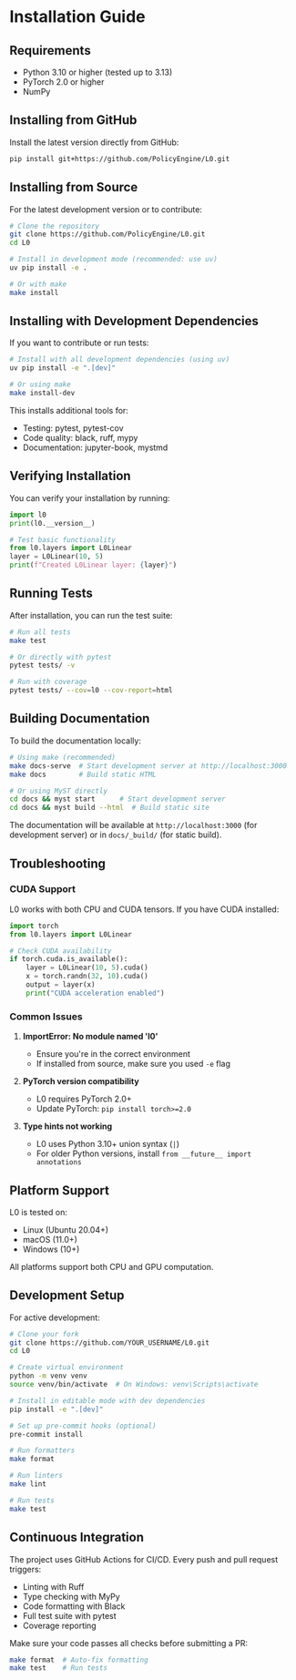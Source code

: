 # Installation Guide

## Requirements

- Python 3.10 or higher (tested up to 3.13)
- PyTorch 2.0 or higher
- NumPy

## Installing from GitHub

Install the latest version directly from GitHub:

```bash
pip install git+https://github.com/PolicyEngine/L0.git
```

## Installing from Source

For the latest development version or to contribute:

```bash
# Clone the repository
git clone https://github.com/PolicyEngine/L0.git
cd L0

# Install in development mode (recommended: use uv)
uv pip install -e .

# Or with make
make install
```

## Installing with Development Dependencies

If you want to contribute or run tests:

```bash
# Install with all development dependencies (using uv)
uv pip install -e ".[dev]"

# Or using make
make install-dev
```

This installs additional tools for:
- Testing: pytest, pytest-cov
- Code quality: black, ruff, mypy
- Documentation: jupyter-book, mystmd

## Verifying Installation

You can verify your installation by running:

```python
import l0
print(l0.__version__)

# Test basic functionality
from l0.layers import L0Linear
layer = L0Linear(10, 5)
print(f"Created L0Linear layer: {layer}")
```

## Running Tests

After installation, you can run the test suite:

```bash
# Run all tests
make test

# Or directly with pytest
pytest tests/ -v

# Run with coverage
pytest tests/ --cov=l0 --cov-report=html
```

## Building Documentation

To build the documentation locally:

```bash
# Using make (recommended)
make docs-serve  # Start development server at http://localhost:3000
make docs        # Build static HTML

# Or using MyST directly
cd docs && myst start      # Start development server
cd docs && myst build --html  # Build static site
```

The documentation will be available at `http://localhost:3000` (for development server) or in `docs/_build/` (for static build).

## Troubleshooting

### CUDA Support

L0 works with both CPU and CUDA tensors. If you have CUDA installed:

```python
import torch
from l0.layers import L0Linear

# Check CUDA availability
if torch.cuda.is_available():
    layer = L0Linear(10, 5).cuda()
    x = torch.randn(32, 10).cuda()
    output = layer(x)
    print("CUDA acceleration enabled")
```

### Common Issues

1. **ImportError: No module named 'l0'**
   - Ensure you're in the correct environment
   - If installed from source, make sure you used `-e` flag

2. **PyTorch version compatibility**
   - L0 requires PyTorch 2.0+
   - Update PyTorch: `pip install torch>=2.0`

3. **Type hints not working**
   - L0 uses Python 3.10+ union syntax (`|`)
   - For older Python versions, install `from __future__ import annotations`

## Platform Support

L0 is tested on:
- Linux (Ubuntu 20.04+)
- macOS (11.0+)
- Windows (10+)

All platforms support both CPU and GPU computation.

## Development Setup

For active development:

```bash
# Clone your fork
git clone https://github.com/YOUR_USERNAME/L0.git
cd L0

# Create virtual environment
python -m venv venv
source venv/bin/activate  # On Windows: venv\Scripts\activate

# Install in editable mode with dev dependencies
pip install -e ".[dev]"

# Set up pre-commit hooks (optional)
pre-commit install

# Run formatters
make format

# Run linters
make lint

# Run tests
make test
```

## Continuous Integration

The project uses GitHub Actions for CI/CD. Every push and pull request triggers:
- Linting with Ruff
- Type checking with MyPy  
- Code formatting with Black
- Full test suite with pytest
- Coverage reporting

Make sure your code passes all checks before submitting a PR:

```bash
make format  # Auto-fix formatting
make test    # Run tests
```